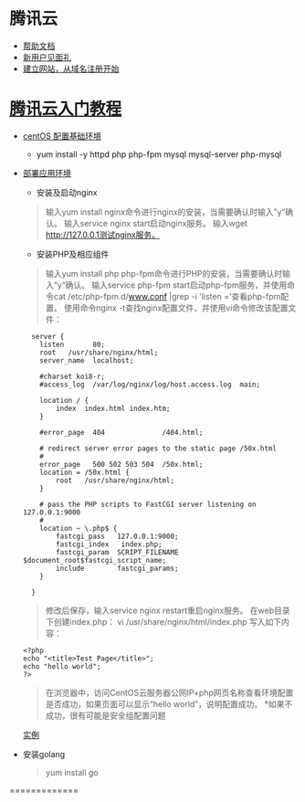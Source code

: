 
# 腾讯云
  * [帮助文档](https://www.qcloud.com/document/product/213/2936)
  * [新用户见面礼](https://www.qcloud.com/act/newuser)
  * [建立网站，从域名注册开始](https://dnspod.qcloud.com/?from=finishReg)

# [腾讯云入门教程](http://bbs.qcloud.com/forum.php?mod=viewthread&utm_campaign=ZhanNeiXin&tid=2387&extra=page=1)
  * [centOS 配置基础环境](http://bbs.qcloud.com/thread-1316-1-1.html)
    * yum install -y httpd php php-fpm mysql mysql-server php-mysql

  * [部署应用环境](https://www.qcloud.com/document/product/213/2975)
    * 安装及启动nginx

    > 输入yum install nginx命令进行nginx的安装，当需要确认时输入”y“确认。
      输入service nginx start启动nginx服务。
      输入wget http://127.0.0.1测试nginx服务。

    * 安装PHP及相应组件

    > 输入yum install php php-fpm命令进行PHP的安装，当需要确认时输入”y“确认。
      输入service php-fpm start启动php-fpm服务，并使用命令cat /etc/php-fpm.d/www.conf |grep -i 'listen ='查看php-fpm配置。
      使用命令nginx -t查找nginx配置文件，并使用vi命令修改该配置文件：

      ```
        server {
          listen       80;
          root   /usr/share/nginx/html;
          server_name  localhost;

          #charset koi8-r;
          #access_log  /var/log/nginx/log/host.access.log  main;

          location / {
              index  index.html index.htm;
          }

          #error_page  404              /404.html;

          # redirect server error pages to the static page /50x.html
          #
          error_page   500 502 503 504  /50x.html;
          location = /50x.html {
              root   /usr/share/nginx/html;
          }

          # pass the PHP scripts to FastCGI server listening on 127.0.0.1:9000
          #
          location ~ \.php$ {
              fastcgi_pass   127.0.0.1:9000;
              fastcgi_index   index.php;
              fastcgi_param  SCRIPT_FILENAME  $document_root$fastcgi_script_name;
              include        fastcgi_params;
          }

        }

      ```

    > 修改后保存，输入service nginx restart重启nginx服务。
      在web目录下创建index.php：
      vi /usr/share/nginx/html/index.php
      写入如下内容：

      ```
      <?php
      echo "<title>Test Page</title>";
      echo "hello world";
      ?>
      ```

    > 在浏览器中，访问CentOS云服务器公网IP+php网页名称查看环境配置是否成功，如果页面可以显示“hello world”，说明配置成功。
    *如果不成功，很有可能是安全组配置问题

    [实例](http://zajitangzhai.me/index.php)


  * 安装golang
    > yum install go































=============
